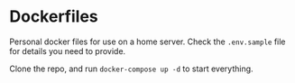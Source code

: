 # Dockerfiles

Personal docker files for use on a home server. Check the `.env.sample` file for details you need to provide.

Clone the repo, and run `docker-compose up -d` to start everything.